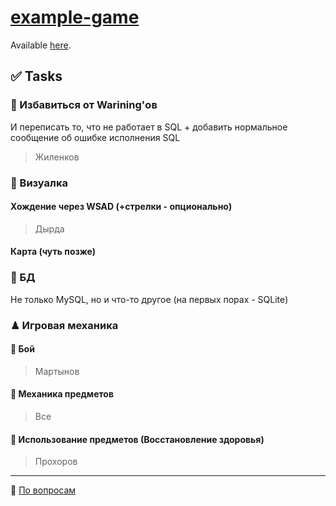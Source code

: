 # [example-game](https://github.com/xx3l/example-game)
Available [here](http://lexx.istu.webappz.ru/game/).

## ✅ Tasks

### 💢 Избавиться от Warining'ов
И переписать то, что не работает в SQL + добавить нормальное сообщение об ошибке исполнения SQL
> Жиленков

### 💖 Визуалка
#### Хождение через WSAD (+стрелки - опционально)
> Дырда

#### Карта (чуть позже)

### 🍱 БД 
Не только MySQL, но и что-то другое (на первых порах - SQLite)

### ♟ Игровая механика
#### 🥋 Бой
> Мартынов
#### 🔨 Механика предметов
> Все 
#### 🍙 Использование предметов (Восстановление здоровья)
> Прохоров

---

💌 [По вопросам](mailto:istu2023@webmakerz.ru)
